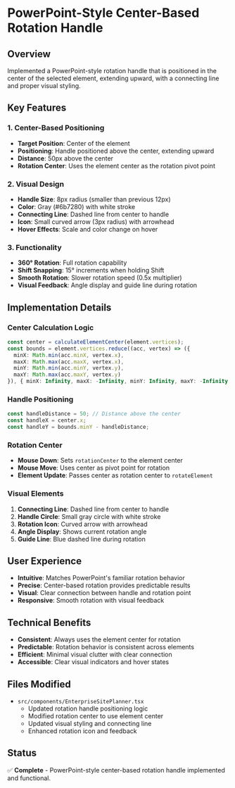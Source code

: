 # PowerPoint-Style Center-Based Rotation Handle

## Overview
Implemented a PowerPoint-style rotation handle that is positioned in the center of the selected element, extending upward, with a connecting line and proper visual styling.

## Key Features

### 1. **Center-Based Positioning**
- **Target Position**: Center of the element
- **Positioning**: Handle positioned above the center, extending upward
- **Distance**: 50px above the center
- **Rotation Center**: Uses the element center as the rotation pivot point

### 2. **Visual Design**
- **Handle Size**: 8px radius (smaller than previous 12px)
- **Color**: Gray (#6b7280) with white stroke
- **Connecting Line**: Dashed line from center to handle
- **Icon**: Small curved arrow (3px radius) with arrowhead
- **Hover Effects**: Scale and color change on hover

### 3. **Functionality**
- **360° Rotation**: Full rotation capability
- **Shift Snapping**: 15° increments when holding Shift
- **Smooth Rotation**: Slower rotation speed (0.5x multiplier)
- **Visual Feedback**: Angle display and guide line during rotation

## Implementation Details

### Center Calculation Logic
```typescript
const center = calculateElementCenter(element.vertices);
const bounds = element.vertices.reduce((acc, vertex) => ({
  minX: Math.min(acc.minX, vertex.x),
  maxX: Math.max(acc.maxX, vertex.x),
  minY: Math.min(acc.minY, vertex.y),
  maxY: Math.max(acc.maxY, vertex.y)
}), { minX: Infinity, maxX: -Infinity, minY: Infinity, maxY: -Infinity });
```

### Handle Positioning
```typescript
const handleDistance = 50; // Distance above the center
const handleX = center.x;
const handleY = bounds.minY - handleDistance;
```

### Rotation Center
- **Mouse Down**: Sets `rotationCenter` to the element center
- **Mouse Move**: Uses center as pivot point for rotation
- **Element Update**: Passes center as rotation center to `rotateElement`

### Visual Elements
1. **Connecting Line**: Dashed line from center to handle
2. **Handle Circle**: Small gray circle with white stroke
3. **Rotation Icon**: Curved arrow with arrowhead
4. **Angle Display**: Shows current rotation angle
5. **Guide Line**: Blue dashed line during rotation

## User Experience
- **Intuitive**: Matches PowerPoint's familiar rotation behavior
- **Precise**: Center-based rotation provides predictable results
- **Visual**: Clear connection between handle and rotation point
- **Responsive**: Smooth rotation with visual feedback

## Technical Benefits
- **Consistent**: Always uses the element center for rotation
- **Predictable**: Rotation behavior is consistent across elements
- **Efficient**: Minimal visual clutter with clear connection
- **Accessible**: Clear visual indicators and hover states

## Files Modified
- `src/components/EnterpriseSitePlanner.tsx`
  - Updated rotation handle positioning logic
  - Modified rotation center to use element center
  - Updated visual styling and connecting line
  - Enhanced rotation icon and feedback

## Status
✅ **Complete** - PowerPoint-style center-based rotation handle implemented and functional.
